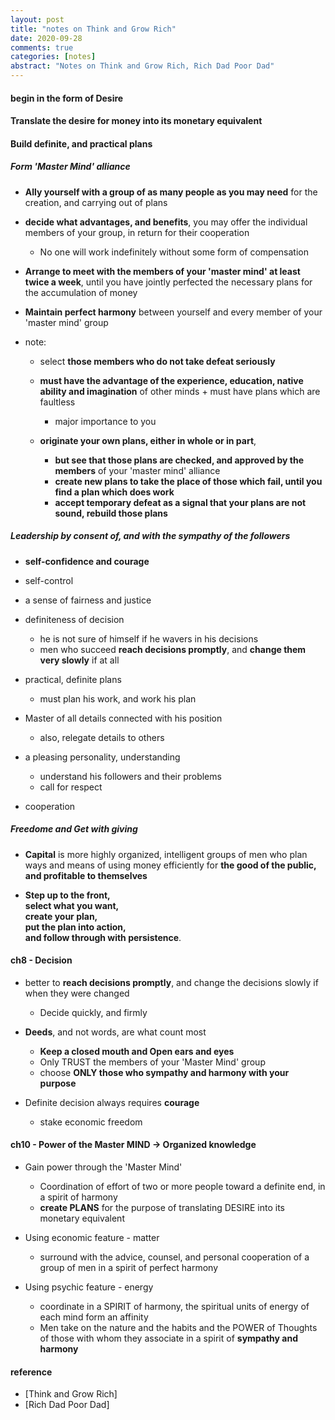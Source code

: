 ```yaml
---
layout: post
title: "notes on Think and Grow Rich"
date: 2020-09-28
comments: true
categories: [notes]
abstract: "Notes on Think and Grow Rich, Rich Dad Poor Dad"  
---
```


#### begin in the form of **Desire**    

#### Translate the desire for money into its monetary equivalent  

#### Build definite, and practical plans  

##### Form 'Master Mind' alliance   
  * **Ally yourself with a group of as many people as you may need** for the creation, and carrying out of plans  

  * **decide what advantages, and benefits**, you may offer the individual members of your group, in return for their cooperation  
     - No one will work indefinitely without some form of compensation  

  * **Arrange to meet with the members of your 'master mind' at least twice a week**, until you have jointly perfected the necessary plans for the accumulation of money  

  * **Maintain perfect harmony** between yourself and every member of your 'master mind' group  
 

  * note: 
     - select **those members who do not take defeat seriously**    

     - **must have the advantage of the experience, education, native ability and imagination** of other minds  + must have plans which are faultless 
       + major importance to you  

     - **originate your own plans, either in whole or in part**,
       + **but see that those plans are checked, and approved by the members** of your 'master mind' alliance
       + **create new plans to take the place of those which fail, until you find a plan which does work**  
       + **accept temporary defeat as a signal that your plans are not sound, rebuild those plans**  

##### Leadership by consent of, and with the sympathy of the followers  
   * **self-confidence and courage**   
   * self-control  
   * a sense of fairness and justice  
   * definiteness of decision 
     - he is not sure of himself if he wavers in his decisions  
     - men who succeed **reach decisions promptly**, and **change them very slowly** if at all  
   
   * practical, definite plans  
     - must plan his work, and work his plan  
     
   * Master of all details connected with his position  
     - also, relegate details to others  


   * a pleasing personality, understanding   
     - understand his followers and their problems  
     - call for respect  

   * cooperation  


##### **Freedome and 	Get with giving**    
   * **Capital** is more highly organized, intelligent groups of men who plan ways and means of using money efficiently for **the good of the public, and profitable to themselves**    

   * **Step up to the front,   
     select what you want,   
     create your plan,    
     put the plan into action,   
     and follow through with persistence**.    



#### ch8 - Decision  
   * better to **reach decisions promptly**, and change the decisions slowly if when they were changed  
     - Decide quickly, and firmly  

   * **Deeds**, and not words, are what count most  
     - **Keep a closed mouth and Open ears and eyes**    
     - Only TRUST the members of your 'Master Mind' group  
     - choose **ONLY those who sympathy and harmony with your purpose**  

   * Definite decision always requires **courage**    
     - stake economic freedom  




####  ch10 - **Power** of the Master MIND  -> **Organized knowledge**    
   * Gain power through the 'Master Mind'  
     - Coordination of effort of two or more people toward a definite end, in a spirit of harmony  
     - **create PLANS** for the purpose of translating DESIRE into its monetary equivalent  

  
   * Using economic feature  - matter 
     - surround with the advice, counsel, and personal cooperation of a group of men in a spirit of perfect harmony  

   * Using psychic feature  - energy  
     - coordinate in a SPIRIT of harmony, the spiritual units of energy of each mind form an affinity  
     - Men take on the nature and the habits and the POWER of Thoughts of those with whom they associate in a spirit of **sympathy and harmony**   


#### reference  
* [Think and Grow Rich]  
* [Rich Dad Poor Dad]   